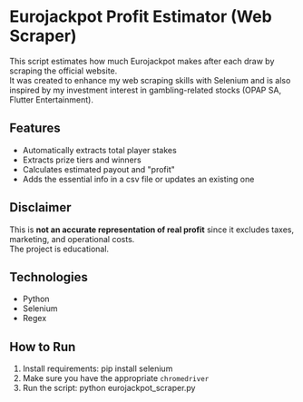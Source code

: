 # Eurojackpot Profit Estimator (Web Scraper)

This script estimates how much Eurojackpot makes after each draw by scraping the official website.  
It was created to enhance my web scraping skills with Selenium and is also inspired by my investment interest in gambling-related stocks (OPAP SA, Flutter Entertainment).

## Features
- Automatically extracts total player stakes
- Extracts prize tiers and winners
- Calculates estimated payout and "profit"
- Adds the essential info in a csv file or updates an existing one

## Disclaimer
This is **not an accurate representation of real profit** since it excludes taxes, marketing, and operational costs.  
The project is educational.

## Technologies
- Python
- Selenium
- Regex

## How to Run
1. Install requirements:
pip install selenium
2. Make sure you have the appropriate `chromedriver`
3. Run the script:
python eurojackpot_scraper.py
